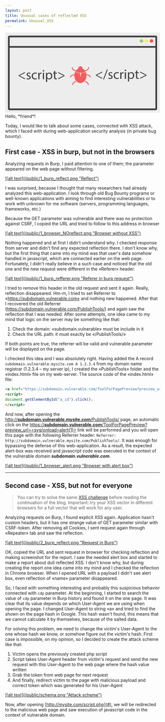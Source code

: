 ```yaml
---
layout: post
title: Unusual cases of reflected XSS
permalink: Unusual_XSS
---
```


<div style="text-align:center"><img src = "/public/XSS_title.png"/></div>
Hello, *friend*!

Today, I would like to talk about some cases, connected with XSS attack, which I faced with during web-application security analysis (in private bug bounty).


<!--more-->

## First case - XSS in burp, but not in the browsers
Analyzing requests in Burp, I paid attention to one of them; the parameter appeared on the web page without filtering.

<a href="/public/1_burp_reflect.png" data-fancybox data-toolbar="false" data-small-btn="true">
    ![alt text](/public/1_burp_reflect.png "Reflect")
</a>

I was surprised, because I thought that many researchers had already analyzed this web-application. I look through old Bug Bounty programs or well-known applications with aiming to find interesting vulnerabilities or to work with unknown for me software (servers, programming languages, frameworks, etc.)

Because the GET parameter was vulnerable and there was no protection against CSRF, I copied the URL and tried to follow to this address in browser

<a href="/public/1_browser_NOreflect.png" data-fancybox data-toolbar="false" data-small-btn="true">
    ![alt text](/public/1_browser_NOreflect.png "Browser without XSS")
</a>

Nothing happened and at first I didn't understand why. I checked response from server and didn't find any expected reflection there. I don't know why, but the first thing that came into my mind was that user's data somehow handled in javascript, which are connected earlier on the web page. Fortunately, I didn't really believe in a such case and noticed that the old one and the new request were different in the «Referer» header.

<a href="/public/1_burp_refferer.png" data-fancybox data-toolbar="false" data-small-btn="true">
    ![alt text](/public/1_burp_refferer.png "Referer in burp request")
</a>

I tried to remove this header in the old request and sent it again. Really, reflection disappeared. Hm-m, I tried to set Referrer to «https://subdomain.vulnerable.com» and nothing new happened. After that I recovered the old Referrer (https://subdomain.vulnerable.com/PublishTools/) and again saw the reflection that I was needed. After some attempts, one idea came to my mind that logic on the server may be something like that:
1. Check the domain: «subdomain.vulnerable» must be include in it
2. Check the URL path: it must exactly be «/PublishTools/»

If both points are true, the referrer will be valid and vulnerable parameter will be displayed on the page.

I checked this idea and I was absolutely right. Having added the A record ```subdomain.vulnerable.mysite.com A 1.2.3.4``` from my domain name registrar (1.2.3.4 – my server ip), I created the «PublishTools» folder and the «index.html» file on my web-server. The source code of the «index.html» file:

```html
<a href="https://subdomain.vulnerable.com/ToolForPagePreview?preview_url=<svg/onload=alert(1)>" id ="a_id">Click</a>
<script>
document.getElementById("a_id").click();
</script>

```

And now, after opening the [http://**subdomain.vulnerable.mysite.com**/PublishTools/](#) page, an automatic click on the [https://**subdomain.vulnerable.com**/ToolForPagePreview?preview_url=<svg/onload=alert(1)>](#) link will be performed and you will open this page with the following Referrer header: ```Referrer: http://subdomain.vulnerable.mysite.com/PublishTools/```. It was enough for bypassing the defense of this web-application. As a result, the expected alert-box was received and javascript code was executed in the context of the vulnerable domain ***subdomain.vulnerable.com***.

<a href="/public/1_browser_alert.png" data-fancybox data-toolbar="false" data-small-btn="true">
    ![alt text](/public/1_browser_alert.png "Browser with alert box")
</a>

---

## Second case - XSS, but not for everyone

>You can try to solve the same [XSS challenge](http://infosec.gearhostpreview.com/9p9ch/) before reading the continuation of the blog. Important: try your XSS vector in different browsers for a full vector that will work for any user.

Analyzing requests on Burp, I found explicit XSS again. Application hasn't custom headers, but it has one strange value of GET parameter similar with CSRF-token. After removing all Cookies, I sent request again through «Repeater» tab and saw the reflection.

<a href="/public/2_burp_reflect.png" data-fancybox data-toolbar="false" data-small-btn="true">
    ![alt text](/public/2_burp_reflect.png "Request in Burp")
</a>

OK, copied the URL and sent request in browser for checking reflection and making screenshot for the report. I saw the needed alert box and started to make a report about dull reflected XSS. I don't know why, but during creating the report one idea came into my mind and I checked the reflection in Chrome browser. When I opened URL with a payload I didn't see alert box, even reflection of «name» parameter disappeared.

So, I faced with something interesting and probably this suspicious behavior connected with ```cdp``` parameter. At the beginning, I started to search the value of ```cdp``` parameter in Burp history and found it on the one page. It was clear that its value depends on which User-Agent we are using when opening the page. I changed User-Agent to string «a» and tried to find the shown on the page hash in Google. This hash wasn't found, this means that we cannot calculate it by themselves, because of the salted data.

For solving this problem, we need to change the victim's User-Agent to the one whose hash we know, or somehow figure out the victim's hash. First case is impossible, on my opinion, so I decided to create the attack scheme like that: 

1. Victim opens the previously created php script
2. Script takes User-Agent header from victim's request and send the new request with this User-Agent to the web page where the hash value written
3. Grab the token from web page for next request
4. And finally, redirect victim to the page with malicious payload and correct token which was generated for his User-Agent

<a href="/public/schema.png" data-fancybox data-toolbar="false" data-small-btn="true">
    ![alt text](/public/schema.png "Attack scheme")
</a>

Now, after opening [http://mysite.com/script.php](#), we will be redirected to the malicious web page and saw execution of javascript code in the context of vulnerable domain.
